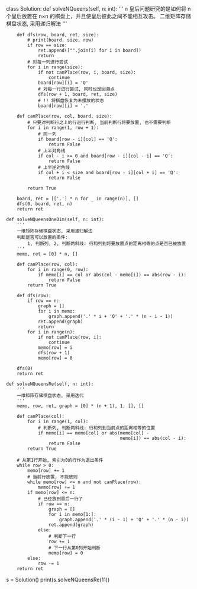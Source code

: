 class Solution:
    def solveNQueens(self, n: int):
        '''
        n 皇后问题研究的是如何将 n 个皇后放置在 n×n 的棋盘上，并且使皇后彼此之间不能相互攻击。
        二维矩阵存储棋盘状态, 采用递归解法
        '''

        def dfs(row, board, ret, size):
            # print(board, size, row)
            if row == size:
                ret.append(["".join(i) for i in board])
                return
            # 对每一列进行尝试
            for i in range(size):
                if not canPlace(row, i, board, size):
                    continue
                board[row][i] = 'Q'
                # 对每一行进行尝试, 同时也是回溯点
                dfs(row + 1, board, ret, size)
                # !! 将棋盘恢复为未摆放的状态
                board[row][i] = '.'

        def canPlace(row, col, board, size):
            # 只要对判断行之上的行进行判断, 当前判断行将要放置, 也不需要判断
            for i in range(1, row + 1):
                # 同一列
                if board[row - i][col] == 'Q':
                    return False
                # 上半对角线
                if col - i >= 0 and board[row - i][col - i] == 'Q':
                    return False
                # 上半逆对角线
                if col + i < size and board[row - i][col + i] == 'Q':
                    return False

            return True

        board, ret = [['.'] * n for _ in range(n)], []
        dfs(0, board, ret, n)
        return ret

    def solveNQueensOneDim(self, n: int):
        '''
        一维矩阵存储棋盘状态, 采用递归解法
        判断是否可以放置的条件:
            1, 判断列, 2, 判断两斜线: 行和列到将要放置点的距离相等的点是否已被放置
        '''
        memo, ret = [0] * n, []

        def canPlace(row, col):
            for i in range(0, row):
                if memo[i] == col or abs(col - memo[i]) == abs(row - i):
                    return False
            return True

        def dfs(row):
            if row == n:
                graph = []
                for i in memo:
                    graph.append('.' * i + 'Q' + '.' * (n - i - 1))
                ret.append(graph)
                return
            for i in range(n):
                if not canPlace(row, i):
                    continue
                memo[row] = i
                dfs(row + 1)
                memo[row] = 0

        dfs(0)
        return ret

    def solveNQueensRe(self, n: int):
        '''
        一维矩阵存储棋盘状态, 采用迭代
        '''
        memo, row, ret, graph = [0] * (n + 1), 1, [], []

        def canPlace(col):
            for i in range(1, col):
                # 判断列, 判断两斜线: 行和列到当前点的距离相等的位置
                if memo[i] == memo[col] or abs(memo[col] -
                                               memo[i]) == abs(col - i):
                    return False
            return True

        # 从第1行开始, 索引为0的行作为退出条件
        while row > 0:
            memo[row] += 1
            # 当前行放置, 不能放则
            while memo[row] <= n and not canPlace(row):
                memo[row] += 1
            if memo[row] <= n:
                # 已经放到最后一行了
                if row == n:
                    graph = []
                    for i in memo[1:]:
                        graph.append('.' * (i - 1) + 'Q' + '.' * (n - i))
                    ret.append(graph)
                else:
                    # 判断下一行
                    row += 1
                    # 下一行从第0列开始判断
                    memo[row] = 0
            else:
                row -= 1
        return ret


s = Solution()
print(s.solveNQueensRe(11))
